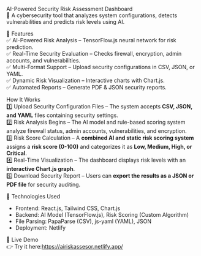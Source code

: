 AI-Powered Security Risk Assessment Dashboard  
🚀 A cybersecurity tool that analyzes system configurations, detects vulnerabilities and predicts risk levels using AI.  

🌟 Features  
✅ AI-Powered Risk Analysis – TensorFlow.js neural network for risk prediction.  
✅ Real-Time Security Evaluation – Checks firewall, encryption, admin accounts, and vulnerabilities.  
✅ Multi-Format Support – Upload security configurations in CSV, JSON, or YAML.  
✅ Dynamic Risk Visualization – Interactive charts with Chart.js.  
✅ Automated Reports – Generate PDF & JSON security reports.  

How It Works  
1️⃣ Upload Security Configuration Files – The system accepts **CSV, JSON, and YAML** files containing security settings.  
2️⃣ Risk Analysis Begins – The AI model and rule-based scoring system analyze firewall status, admin accounts, vulnerabilities, and encryption.  
3️⃣ Risk Score Calculation – A **combined AI and static risk scoring system** assigns a **risk score (0-100)** and categorizes it as **Low, Medium, High, or Critical**.  
4️⃣ Real-Time Visualization – The dashboard displays risk levels with an **interactive Chart.js graph**.  
5️⃣ Download Security Report – Users can **export the results as a JSON or PDF file** for security auditing.  

🔧 Technologies Used  
- Frontend: React.js, Tailwind CSS, Chart.js  
- Backend: AI Model (TensorFlow.js), Risk Scoring (Custom Algorithm)  
- File Parsing: PapaParse (CSV), js-yaml (YAML), JSON  
- Deployment: Netlify  

🚀 Live Demo  
👉 Try it here:https://airiskassesor.netlify.app/


